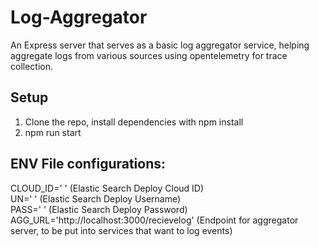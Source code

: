 # Log-Aggregator
An Express server that serves as a basic log aggregator service, helping aggregate logs from various sources using opentelemetry for trace collection.

## Setup
1. Clone the repo, install dependencies with npm install
2. npm run start

## ENV File configurations:
CLOUD_ID=' ' (Elastic Search Deploy Cloud ID)\
UN=' ' (Elastic Search Deploy Username)\
PASS=' ' (Elastic Search Deploy Password)\
AGG_URL='http://localhost:3000/recievelog' (Endpoint for aggregator server, to be put into services that want to log events)

